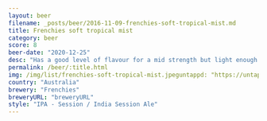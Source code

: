 ```yaml
---
layout: beer
filename: _posts/beer/2016-11-09-frenchies-soft-tropical-mist.md
title: Frenchies soft tropical mist
category: beer
score: 8
beer-date: "2020-12-25"
desc: "Has a good level of flavour for a mid strength but light enough that you could still easily keep knocking these back. Zesty on the nose with a little citrus tang on the tongue"
permalink: /beer/:title.html
img: /img/list/frenchies-soft-tropical-mist.jpeguntappd: "https://untappd.com/b/frenchies-soft-tropical-mist/4053472"
country: "Australia"
brewery: "Frenchies"
breweryURL: "breweryURL"
style: "IPA - Session / India Session Ale"
---
```

